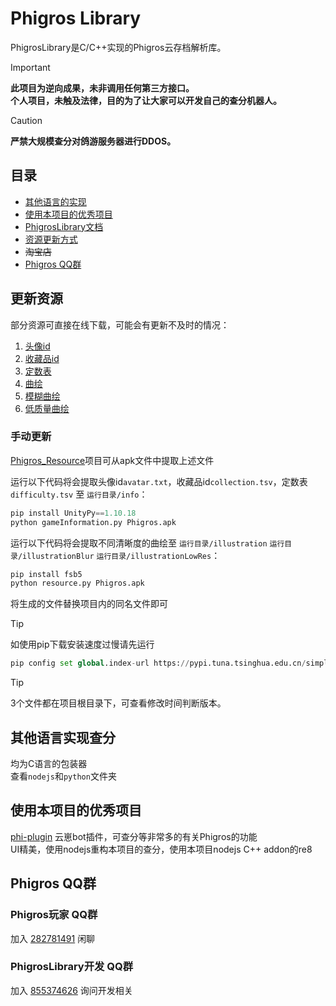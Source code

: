 # Phigros Library

PhigrosLibrary是C/C++实现的Phigros云存档解析库。
> [!IMPORTANT]
> **此项目为逆向成果，未非调用任何第三方接口。**  
> **个人项目，未触及法律，目的为了让大家可以开发自己的查分机器人。**

> [!CAUTION]
> **严禁大规模查分对鸽游服务器进行DDOS。**

## 目录
- [其他语言的实现](#其他语言实现查分)
- [使用本项目的优秀项目](#使用本项目的优秀项目)
- [PhigrosLibrary文档](./PhigrosLibrary.md)
- [资源更新方式](#更新资源) 
- ~~淘宝店~~
- [Phigros QQ群](#phigros-qq群)

## 更新资源
部分资源可直接在线下载，可能会有更新不及时的情况：
1. [头像id](https://github.com/7aGiven/PhigrosLibrary/blob/main/avatar.txt)
2. [收藏品id](https://github.com/7aGiven/PhigrosLibrary/blob/main/collection.tsv)
3. [定数表](https://github.com/7aGiven/Phigros_Resource/blob/info/difficulty.tsv)
4. [曲绘](https://github.com/7aGiven/Phigros_Resource/tree/illustration)
5. [模糊曲绘](https://github.com/7aGiven/Phigros_Resource/tree/illustrationBlur)
6. [低质量曲绘](https://github.com/7aGiven/Phigros_Resource/tree/illustrationLowRes)

### 手动更新
[Phigros_Resource](https://github.com/7aGiven/Phigros_Resource/)项目可从apk文件中提取上述文件  

运行以下代码将会提取头像id`avatar.txt`，收藏品id`collection.tsv`，定数表`difficulty.tsv` 至 `运行目录/info`：
  ```python
  pip install UnityPy==1.10.18
  python gameInformation.py Phigros.apk
  ```

运行以下代码将会提取不同清晰度的曲绘至 `运行目录/illustration` `运行目录/illustrationBlur` `运行目录/illustrationLowRes`：
  ```python
  pip install fsb5
  python resource.py Phigros.apk
  ```

将生成的文件替换项目内的同名文件即可

> [!TIP]
> 如使用pip下载安装速度过慢请先运行
>```python
>pip config set global.index-url https://pypi.tuna.tsinghua.edu.cn/simple

>[!TIP]
>3个文件都在项目根目录下，可查看修改时间判断版本。


  
## 其他语言实现查分
均为C语言的包装器  
查看`nodejs`和`python`文件夹

## 使用本项目的优秀项目
[phi-plugin](https://github.com/catrong/phi-plugin)
云崽bot插件，可查分等非常多的有关Phigros的功能  
UI精美，使用nodejs重构本项目的查分，使用本项目nodejs C++ addon的re8

## Phigros QQ群
### Phigros玩家 QQ群
加入 [282781491](https://qm.qq.com/q/Qszphpu3WE) 闲聊
### PhigrosLibrary开发 QQ群
加入 [855374626](https://qm.qq.com/q/41K4NchxcA) 询问开发相关
